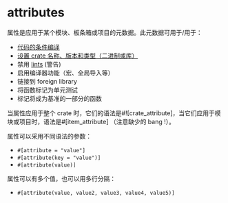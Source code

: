 # attributes

属性是应用于某个模块、板条箱或项目的元数据。此元数据可用于/用于：

* [代码的条件编译](https://doc.rust-lang.org/stable/rust-by-example/attribute/cfg.html)
* [设置 crate 名称、版本和类型（二进制或库）](https://doc.rust-lang.org/stable/rust-by-example/attribute/crate.html)
* 禁用 [lints](https://en.wikipedia.org/wiki/Lint_%28software%29) (警告)
* 启用编译器功能（宏、全局导入等）
* 链接到 foreign library
* 将函数标记为单元测试
* 标记将成为基准的一部分的函数

当属性应用于整个 crate 时，它们的语法是#![crate_attribute]，当它们应用于模块或项目时，语法是#[item_attribute] （注意缺少的 bang !）。

属性可以采用不同语法的参数：

* `#[attribute = "value"]`
* `#[attribute(key = "value")]`
* `#[attribute(value)]`

属性可以有多个值，也可以用多行分隔：

* `#[attribute(value, value2, value3,
  value4, value5)]`